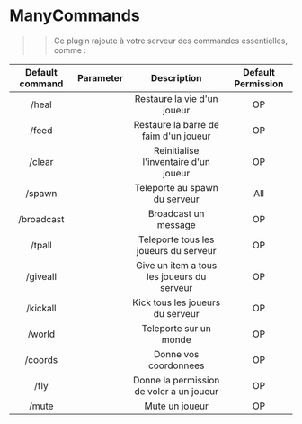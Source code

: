 # ManyCommands
>> Ce plugin rajoute à votre serveur des commandes essentielles, comme :

| Default command | Parameter | Description | Default Permission |
| :-----: | :-------: | :---------: | :-------: |
| /heal | <player> | Restaure la vie d'un joueur | OP |
| /feed | <player> | Restaure la barre de faim d'un joueur | OP |
| /clear | <player> | Reinitialise l'inventaire d'un joueur | OP |
| /spawn | | Teleporte au spawn du serveur | All |
| /broadcast | <message> | Broadcast un message | OP |
| /tpall | | Teleporte tous les joueurs du serveur | OP |
| /giveall | <id> <nombre> | Give un item a tous les joueurs du serveur | OP |
| /kickall | | Kick tous les joueurs du serveur | OP |
| /world | <nom> | Teleporte sur un monde | OP |
| /coords | | Donne vos coordonnees | OP |
| /fly | <player> | Donne la permission de voler a un joueur | OP |
| /mute | <player> | Mute un joueur | OP |
